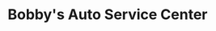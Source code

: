 ---
title: "Bobby's Auto Service Center"
url: /hayes/bobbys-auto-service-center/
shop: Autowerkstatt
---